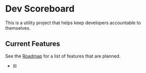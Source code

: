# Dev Scoreboard

This is a utility project that helps keep developers accountable to themselves.

## Current Features

See the [Roadmap](roadmap.md) for a list of features that are planned.

- [x] 